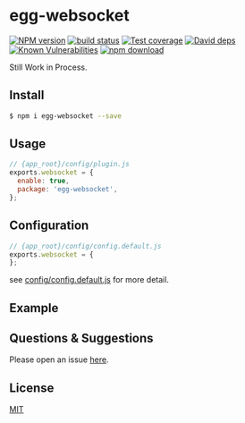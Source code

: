 # egg-websocket

[![NPM version][npm-image]][npm-url]
[![build status][travis-image]][travis-url]
[![Test coverage][codecov-image]][codecov-url]
[![David deps][david-image]][david-url]
[![Known Vulnerabilities][snyk-image]][snyk-url]
[![npm download][download-image]][download-url]

[npm-image]: https://img.shields.io/npm/v/egg-websocket.svg?style=flat-square
[npm-url]: https://npmjs.org/package/egg-websocket
[travis-image]: https://img.shields.io/travis/eggjs/egg-websocket.svg?style=flat-square
[travis-url]: https://travis-ci.org/eggjs/egg-websocket
[codecov-image]: https://img.shields.io/codecov/c/github/eggjs/egg-websocket.svg?style=flat-square
[codecov-url]: https://codecov.io/github/eggjs/egg-websocket?branch=master
[david-image]: https://img.shields.io/david/eggjs/egg-websocket.svg?style=flat-square
[david-url]: https://david-dm.org/eggjs/egg-websocket
[snyk-image]: https://snyk.io/test/npm/egg-websocket/badge.svg?style=flat-square
[snyk-url]: https://snyk.io/test/npm/egg-websocket
[download-image]: https://img.shields.io/npm/dm/egg-websocket.svg?style=flat-square
[download-url]: https://npmjs.org/package/egg-websocket

Still Work in Process.

## Install

```bash
$ npm i egg-websocket --save
```

## Usage

```js
// {app_root}/config/plugin.js
exports.websocket = {
  enable: true,
  package: 'egg-websocket',
};
```

## Configuration

```js
// {app_root}/config/config.default.js
exports.websocket = {
};
```

see [config/config.default.js](config/config.default.js) for more detail.

## Example

<!-- example here -->

## Questions & Suggestions

Please open an issue [here](https://github.com/eggjs/egg/issues).

## License

[MIT](LICENSE)
